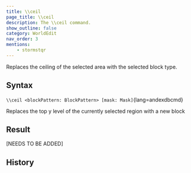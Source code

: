 ```yaml
---
title: \\ceil
page_title: \\ceil
description: The \\ceil command.
show_outline: false
category: WorldEdit
nav_order: 3
mentions:
    - stormstqr
---
```


Replaces the ceiling of the selected area with the selected block type.

<CommandDetailsTable
    name="\\ceil"
    :categories="[
        'system', 'world', 'server', 'worldedit'
    ]"
    :requiredTags="[
        'canUseChatCommands'
    ]"
    ultraSecurityModeSecurityLevel="WorldEdit"
    version="1.0.0"
    :undoSupported="Yes"
    :functional="true"
    :deprecated="false"
/>

## Syntax

`\\ceil <blockPattern: BlockPattern> [mask: Mask]`{lang=andexdbcmd}

<indent>Replaces the top y level of the currently selected region with a new block</indent>

## Result

[NEEDS TO BE ADDED]

## History
